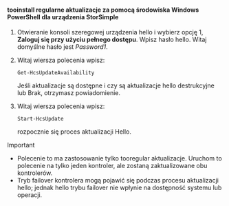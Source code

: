 <!--author=SharS last changed: 11/18/16-->

#### <a name="tooinstall-regular-updates-via-windows-powershell-for-storsimple"></a>tooinstall regularne aktualizacje za pomocą środowiska Windows PowerShell dla urządzenia StorSimple
1. Otwieranie konsoli szeregowej urządzenia hello i wybierz opcję 1, **Zaloguj się przy użyciu pełnego dostępu**. Wpisz hasło hello. Witaj domyślne hasło jest *Password1*. 
2. Witaj wiersza polecenia wpisz:
   
     `Get-HcsUpdateAvailability`
   
    Jeśli aktualizacje są dostępne i czy są aktualizacje hello destrukcyjne lub Brak, otrzymasz powiadomienie.
3. Witaj wiersza polecenia wpisz:
   
     `Start-HcsUpdate`
   
    rozpocznie się proces aktualizacji Hello.

> [!IMPORTANT]
> * Polecenie to ma zastosowanie tylko tooregular aktualizacje. Uruchom to polecenie na tylko jeden kontroler, ale zostaną zaktualizowane obu kontrolerów. 
> * Tryb failover kontrolera mogą pojawić się podczas procesu aktualizacji hello; jednak hello trybu failover nie wpłynie na dostępność systemu lub operacji.
> 
> 

